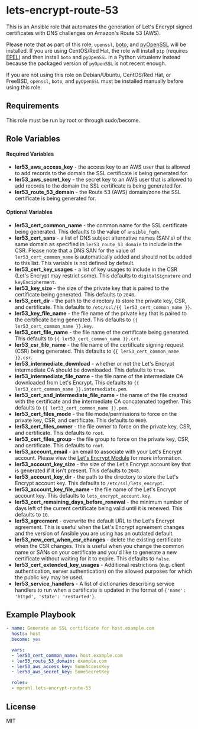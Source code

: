 # lets-encrypt-route-53

This is an Ansible role that automates the generation of Let's Encrypt signed certificates with DNS challenges on
Amazon's Route 53 (AWS).

Please note that as part of this role, `openssl`, [boto](https://github.com/boto/boto), and
[pyOpenSSL](https://github.com/pyca/pyopenssl) will be installed. If you are using CentOS/Red Hat, the role will
install `pip` (requires [EPEL](https://fedoraproject.org/wiki/EPEL)) and then install `boto` and `pyOpenSSL` in a
Python virtualenv instead because the packaged version of `pyOpenSSL` is not recent enough.

If you are not using this role on Debian/Ubuntu, CentOS/Red Hat,
or FreeBSD, `openssl`, `boto`, and `pyOpenSSL` must be installed manually before using this role.

## Requirements

This role must be run by root or through sudo/become.

## Role Variables

#### Required Variables
* **ler53_aws_access_key** - the access key to an AWS user that is allowed to add records to the domain the SSL certificate is being generated for.
* **ler53_aws_secret_key** - the secret key to an AWS user that is allowed to add records to the domain the SSL certificate is being generated for.
* **ler53_route_53_domain** - the Route 53 (AWS) domain/zone the SSL certificate is being generated for.

#### Optional Variables
* **ler53_cert_common_name** - the common name for the SSL certificate being generated. This defaults to the value of `ansible_fqdn`.
* **ler53_cert_sans** - a list of DNS subject alternative names (SAN's) of the same domain as specified in `ler53_route_53_domain` to include in the CSR.
Please note that a DNS SAN for the value of `ler53_cert_common_name` is automatically added and should not be added to this list. This variable is not defined by default.
* **ler53_cert_key_usages** - a list of key usages to include in the CSR (Let's Encrypt may restrict some). This defaults to `digitalSignature` and `keyEncipherment`.
* **ler53_key_size** - the size of the private key that is paired to the certificate being generated. This defaults to `2048`.
* **ler53_cert_dir** - the path to the directory to store the private key, CSR, and certificate. This defaults to `/etc/ssl/{{ ler53_cert_common_name }}`.
* **ler53_key_file_name** - the file name of the private key that is paired to the certificate being generated. This defaults to `{{ ler53_cert_common_name }}.key`.
* **ler53_cert_file_name** - the file name of the certificate being generated. This defaults to `{{ ler53_cert_common_name }}.crt`.
* **ler53_csr_file_name** - the file name of the certificate signing request (CSR) being generated. This defaults to `{{ ler53_cert_common_name }}.csr`.
* **ler53_intermediate_download** - whether or not the Let's Encrypt intermediate CA should be downloaded. This defaults to `true`.
* **ler53_intermediate_file_name** - the file name of the intermediate CA downloaded from Let's Encrypt. This defaults to `{{ ler53_cert_common_name }}.intermediate.pem`.
* **ler53_cert_and_intermediate_file_name** - the name of the file created with the certificate and the intermediate CA concatenated together. This defaults to `{{ ler53_cert_common_name }}.pem`.
* **ler53_cert_files_mode** - the file mode/permissions to force on the private key, CSR, and certificate. This defaults to `0600`.
* **ler53_cert_files_owner** - the file owner to force on the private key, CSR, and certificate. This defaults to `root`.
* **ler53_cert_files_group** - the file group to force on the private key, CSR, and certificate. This defaults to `root`.
* **ler53_account_email** - an email to associate with your Let's Encrypt account.
Please view the [Let's Encrypt Module](https://docs.ansible.com/ansible/letsencrypt_module.html#requirements-on-host-that-executes-module) for more information.
* **ler53_account_key_size** - the size of the Let's Encrypt account key that is generated if it isn't present. This defaults to `2048`.
* **ler53_account_key_dir** - the path to the directory to store the Let's Encrypt account key. This defaults to `/etc/ssl/lets_encrypt`.
* **ler53_account_key_file_name** - the file name of the Let's Encrypt account key. This defaults to `lets_encrypt_account.key`.
* **ler53_cert_remaining_days_before_renewal** - the minimum number of days left of the current certificate being valid until it is renewed. This defaults to `10`.
* **ler53_agreement** - overwrite the default URL to the Let's Encrypt agreement. This is useful when the
Let's Encrypt agreement changes and the version of Ansible you are using has an outdated default.
* **ler53_new_cert_when_csr_changes** - delete the existing certificate when the CSR changes. This is useful
when you change the common name or SANs on your certificate and you'd like to generate a new certificate
without waiting for it to expire. This defaults to `false`.
* **ler53_cert_extended_key_usages** - Additional restrictions (e.g. client authentication, server authentication) on the allowed purposes for which the public key may be used.
* **ler53_service_handlers** - A list of dictionaries describing service handlers to run when a certificate is updated in the format of `{'name': 'httpd', 'state': 'restarted'}`.

## Example Playbook

```yaml
- name: Generate an SSL certificate for host.example.com
  hosts: host
  become: yes

  vars:
  - ler53_cert_common_name: host.example.com
  - ler53_route_53_domain: example.com
  - ler53_aws_access_key: SomeAccessKey
  - ler53_aws_secret_key: SomeSecretKey

  roles:
  - mprahl.lets-encrypt-route-53
```

## License

MIT
